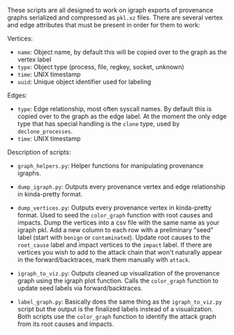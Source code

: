 These scripts are all designed to work on igraph exports of provenance graphs serialized and compressed as `pkl.xz` files. There are several vertex and edge attributes that must be present in order for them to work:

Vertices:

* `name`: Object name, by default this will be copied over to the graph as the vertex label
* `type`: Object type (process, file, regkey, socket, unknown)
* `time`: UNIX timestamp  
* `uuid`: Unique object identifier used for labeling

Edges:

* `type`: Edge relationship, most often syscall names. By default this is copied over to the graph as the edge label. At the moment the only edge type that has special handling is the `clone` type, used by `declone_processes`.
* `time`: UNIX timestamp

Description of scripts:

* `graph_helpers.py`: Helper functions for manipulating provenance igraphs.

* `dump_igraph.py`: Outputs every provenance vertex and edge relationship in kinda-pretty format.

* `dump_vertices.py`: Outputs every provenance vertex in kinda-pretty format. Used to seed the `color_graph` function with root causes and impacts. Dump the vertices into a csv file with the same name as your igraph pkl. Add a new column to each row with a preliminary "seed" label (start with `benign` or `contaminated`). Update root causes to the `root_cause` label and impact vertices to the `impact` label. If there are vertices you wish to add to the attack chain that won't naturally appear in the forward/backtraces, mark them manually with `attack`.

* `igraph_to_viz.py`: Outputs cleaned up visualization of the provenance graph using the igraph plot function. Calls the `color_graph` function to update seed labels via forward/backtraces. 

* `label_graph.py`: Basically does the same thing as the `igraph_to_viz.py` script but the output is the finalized labels instead of a visualization. Both scripts use the `color_graph` function to identify the attack graph from its root causes and impacts.

